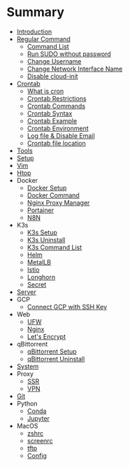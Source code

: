 # Summary

* [Introduction](README.md)
* [Regular Command](./Common/README.md)
    * [Command List](./Common/CommandList.md)
    * [Run SUDO without password](./Common/Sudo.md)
    * [Change Username](./Common/ChangeUsername.md)
    * [Change Network Interface Name](./Common/ChangeNetworkInterfaceName.md)
    * [Disable cloud-init](./Common/DisableCloudInit.md)
* [Crontab](./Crontab/README.md)
    * [What is cron](./Crontab/what_is_cron.md)
    * [Crontab Restrictions](./Crontab/restrictions.md)
    * [Crontab Commands](./Crontab/commands.md)
    * [Crontab Syntax](./Crontab/syntax.md)
    * [Crontab Example](./Crontab/example.md)
    * [Crontab Environment](./Crontab/environment.md)
    * [Log file & Disable Email](./Crontab/log_file_and_disable_email.md)
    * [Crontab file location](./Crontab/file_location.md)
* [Tools](./Tools/README.md)
* [Setup](./Setup/README.md)
* [Vim](./Vim/README.md)
* [Htop](./Htop/README.md)
* Docker
    * [Docker Setup](./Docker/setup.md)
    * [Docker Command](./Docker/command.md)
    * [Nginx Proxy Manager](./Docker/nginx-proxy-manager.md)
    * [Portainer](./Docker/portainer.md)
    * [N8N](./Docker/n8n.md)
* K3s
    * [K3s Setup](./K3s/Setup.md)
    * [K3s Uninstall](./K3s/Uninstall.md)
    * [K3s Command List](./K3s/CommandList.md)
    * [Helm](./K3s/Helm.md)
    * [MetalLB](./K3s/MetalLB.md)
    * [Istio](./K3s/Istio.md)
    * [Longhorn](./K3s/Longhorn.md)
    * [Secret](./K3s/Secret.md)
* [Server](./Server/README.md)
* GCP
    * [Connect GCP with SSH Key](./GCP/SSH.md)
* Web
    * [UFW](./Web/UFW.md)
    * [Nginx](./Web/Nginx.md)
    * [Let's Encrypt](./Web/LetsEncrypt.md)
* qBittorrent
    * [qBittorrent Setup](./qBittorrent/Setup.md)
    * [qBittorrent Uninstall](./qBittorrent/Uninstall.md)
* [System](./System/README.md)
* Proxy
    * [SSR](./Proxy/SSR.md)
    * [VPN](./Proxy/VPN.md)
* [Git](./Git/README.md)
* Python
    * [Conda](./Python/Conda.md)
    * [Jupyter](./Python/Jupyter.md)
* MacOS
    * [zshrc](./MacOS/zshrc.md)
    * [screenrc](./MacOS/screenrc.md)
    * [tftp](./MacOS/tftp.md)
    * [Config](./MacOS/Config.md)

